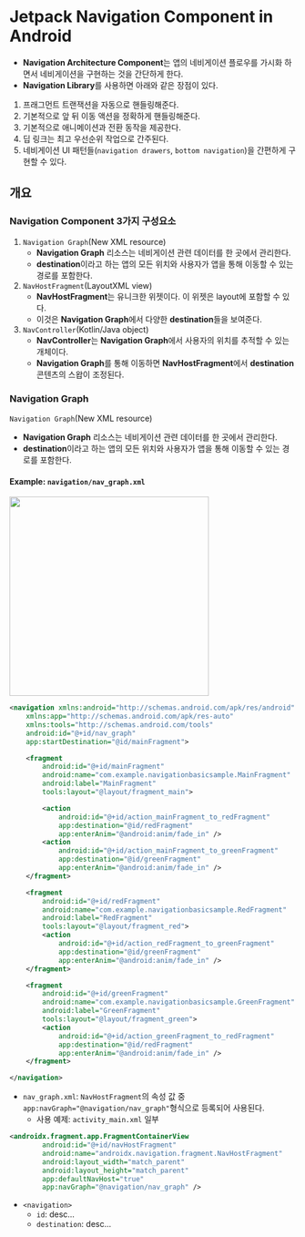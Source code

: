 # Jetpack Navigation Component in Android

- **Navigation Architecture Component**는 앱의 네비게이션 플로우를 가시화 하면서 네비게이션을 구현하는 것을 간단하게 한다.
- **Navigation Library**를 사용하면 아래와 같은 장점이 있다.

1. 프래그먼트 트랜잭션을 자동으로 핸들링해준다.
2. 기본적으로 앞 뒤 이동 액션을 정확하게 핸들링해준다.
3. 기본적으로 애니메이션과 전환 동작을 제공한다.
4. 딥 링크는 최고 우선순위 작업으로 간주된다.
5. 네비게이션 UI 패턴들(`navigation drawers`, `bottom navigation`)을 간편하게 구현할 수 있다.


## 개요
### Navigation Component 3가지 구성요소
1. `Navigation Graph`(New XML resource)
   - **Navigation Graph** 리소스는 네비게이션 관련 데이터를 한 곳에서 관리한다.
   - **destination**이라고 하는 앱의 모든 위치와 사용자가 앱을 통해 이동할 수 있는 경로를 포함한다.
2. `NavHostFragment`(LayoutXML view)
   - **NavHostFragment**는 유니크한 위젯이다. 이 위젯은 layout에 포함할 수 있다.
   - 이것은 **Navigation Graph**에서 다양한 **destination**들을 보여준다.
3. `NavController`(Kotlin/Java object)
   - **NavController**는 **Navigation Graph**에서 사용자의 위치를 추적할 수 있는 개체이다.
   - **Navigation Graph**를 통해 이동하면 **NavHostFragment**에서 **destination** 콘텐츠의 스왑이 조정된다.

### Navigation Graph
`Navigation Graph`(New XML resource)
   - **Navigation Graph** 리소스는 네비게이션 관련 데이터를 한 곳에서 관리한다.
   - **destination**이라고 하는 앱의 모든 위치와 사용자가 앱을 통해 이동할 수 있는 경로를 포함한다.

#### Example: `navigation/nav_graph.xml`

<img src="https://user-images.githubusercontent.com/40654227/179337349-84576877-6e29-49be-aa0c-707686f73e0d.png" height=350/>

``` xml
<navigation xmlns:android="http://schemas.android.com/apk/res/android"
    xmlns:app="http://schemas.android.com/apk/res-auto"
    xmlns:tools="http://schemas.android.com/tools"
    android:id="@+id/nav_graph"
    app:startDestination="@id/mainFragment">

    <fragment
        android:id="@+id/mainFragment"
        android:name="com.example.navigationbasicsample.MainFragment"
        android:label="MainFragment"
        tools:layout="@layout/fragment_main">

        <action
            android:id="@+id/action_mainFragment_to_redFragment"
            app:destination="@id/redFragment"
            app:enterAnim="@android:anim/fade_in" />
        <action
            android:id="@+id/action_mainFragment_to_greenFragment"
            app:destination="@id/greenFragment"
            app:enterAnim="@android:anim/fade_in" />
    </fragment>

    <fragment
        android:id="@+id/redFragment"
        android:name="com.example.navigationbasicsample.RedFragment"
        android:label="RedFragment"
        tools:layout="@layout/fragment_red">
        <action
            android:id="@+id/action_redFragment_to_greenFragment"
            app:destination="@id/greenFragment"
            app:enterAnim="@android:anim/fade_in" />
    </fragment>

    <fragment
        android:id="@+id/greenFragment"
        android:name="com.example.navigationbasicsample.GreenFragment"
        android:label="GreenFragment"
        tools:layout="@layout/fragment_green">
        <action
            android:id="@+id/action_greenFragment_to_redFragment"
            app:destination="@id/redFragment"
            app:enterAnim="@android:anim/fade_in" />
    </fragment>

</navigation>
```

- `nav_graph.xml`: `NavHostFragment`의 속성 값 중 `app:navGraph="@navigation/nav_graph"`형식으로 등록되어 사용된다.
   - 사용 예제: `activity_main.xml` 일부
``` xml
<androidx.fragment.app.FragmentContainerView
        android:id="@+id/navHostFragment"
        android:name="androidx.navigation.fragment.NavHostFragment"
        android:layout_width="match_parent"
        android:layout_height="match_parent"
        app:defaultNavHost="true"
        app:navGraph="@navigation/nav_graph" />
``` 
- `<navigation>`
   - `id`: desc...
   - `destination`: desc...
